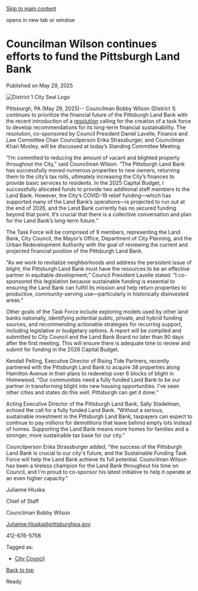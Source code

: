[Skip to main content](https://www.pittsburghpa.gov/City-Government/City-Council/Districts/Bobby-Wilson-District-1/1-Newsletters-Press-Releases/Councilman-Bobby-Wilson-Introduces-Resolution-Creating-a-Task-Force-on-Sustainable-Funding-for-the-Pittsburgh-Land-Bank#main-content)

opens in new tab or window

# Councilman Wilson continues efforts to fund the Pittsburgh Land Bank

Published on May 29, 2025

![District 1 City Seal Logo](https://www.pittsburghpa.gov/files/sharedassets/city/v/2/thumbs/districts/district-1-city-seal-logo.png?dimension=pageimage&w=480)

Pittsburgh, PA (May 29, 2025)-- Councilman Bobby Wilson (District 1) continues to prioritize the financial future of the Pittsburgh Land Bank with the recent introduction of a [resolution](https://pittsburgh.legistar.com/LegislationDetail.aspx?ID=7405004&GUID=DAF1B253-26FE-4BF0-B1DE-8260522B77FF&Options=ID|Text|&Search=) calling for the creation of a task force to develop recommendations for its long-term financial sustainability. The resolution, co-sponsored by Council President Daniel Lavelle, Finance and Law Committee Chair Councilperson Erika Strassburger, and Councilman Khari Mosley, will be discussed at today’s Standing Committee Meeting.

“I’m committed to reducing the amount of vacant and blighted property throughout the City,” said Councilman Wilson. “The Pittsburgh Land Bank has successfully moved numerous properties to new owners, returning them to the city’s tax rolls, ultimately increasing the City’s finances to provide basic services to residents. In the 2025 Capital Budget, I successfully allocated funds to provide two additional staff members to the Land Bank. However, the City’s COVID-19 relief funding—which has supported many of the Land Bank’s operations—is projected to run out at the end of 2026, and the Land Bank currently has no secured funding beyond that point. It’s crucial that there is a collective conversation and plan for the Land Bank’s long-term future.”

The Task Force will be comprised of 9 members, representing the Land Bank, City Council, the Mayor’s Office, Department of City Planning, and the Urban Redevelopment Authority with the goal of reviewing the current and projected financial position of the Pittsburgh Land Bank.

“As we work to revitalize neighborhoods and address the persistent issue of blight, the Pittsburgh Land Bank must have the resources to be an effective partner in equitable development,” Council President Lavelle stated. “I co-sponsored this legislation because sustainable funding is essential to ensuring the Land Bank can fulfill its mission and help return properties to productive, community-serving use—particularly in historically disinvested areas.”

Other goals of the Task Force include exploring models used by other land banks nationally, identifying potential public, private, and hybrid funding sources, and recommending actionable strategies for recurring support, including legislative or budgetary options. A report will be compiled and submitted to City Council and the Land Bank Board no later than 90 days after the first meeting. This will ensure there is adequate time to review and submit for funding in the 2026 Capital Budget.

Kendall Pelling, Executive Director of Rising Tide Partners, recently partnered with the Pittsburgh Land Bank to acquire 38 properties along Hamilton Avenue in their plans to redevelop over 6 blocks of blight in Homewood. “Our communities need a fully funded Land Bank to be our partner in transforming blight into new housing opportunities. I’ve seen other cities and states do this well. Pittsburgh can get it done.”

Acting Executive Director of the Pittsburgh Land Bank, Sally Stadelman, echoed the call for a fully funded Land Bank. “Without a serious, sustainable investment in the Pittsburgh Land Bank, taxpayers can expect to continue to pay millions for demolitions that leave behind empty lots instead of homes. Supporting the Land Bank means more homes for families and a stronger, more sustainable tax base for our city.”

Councilperson Erika Strassburger added, "the success of the Pittsburgh Land Bank is crucial to our city's future, and the Sustainable Funding Task Force will help the Land Bank achieve its full potential. Councilman Wilson has been a tireless champion for the Land Bank throughout his time on Council, and I'm proud to co-sponsor his latest initiative to help it operate at an even higher capacity."

Julianne Hluska

Chief of Staff

Councilman Bobby Wilson

[Julianne.hluska@pittsburghpa.gov](mailto:Julianne.hluska@pittsburghpa.gov)

412-676-5758

Tagged as:

- [City Council](https://www.pittsburghpa.gov/News-articles?dlv_OC%20CL%20City%20News%20Listing=(dd_OC%20News%20Categories=City%20Council))

[Back to top](https://www.pittsburghpa.gov/City-Government/City-Council/Districts/Bobby-Wilson-District-1/1-Newsletters-Press-Releases/Councilman-Bobby-Wilson-Introduces-Resolution-Creating-a-Task-Force-on-Sustainable-Funding-for-the-Pittsburgh-Land-Bank#body-top)

Ready

